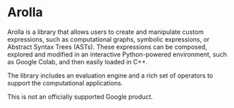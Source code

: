 # Arolla

Arolla is a library that allows users to create and manipulate custom
expressions, such as computational graphs, symbolic expressions, or Abstract
Syntax Trees (ASTs). These expressions can be composed, explored and modified in
an interactive Python-powered environment, such as Google Colab, and then easily
loaded in C++.

The library includes an evaluation engine and a rich set of operators to support
the computational applications.

This is not an officially supported Google product.
